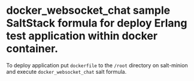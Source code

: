 docker_websocket_chat sample SaltStack formula for deploy Erlang test application within docker container.
=====================

To deploy application put `dockerfile` to the `/root` directory on salt-minion and execute `docker_websocket_chat` salt formula.
